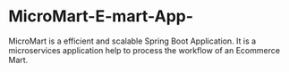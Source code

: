 # MicroMart-E-mart-App-
MicroMart is a efficient and scalable Spring Boot Application. It is a microservices application help to process the workflow of an Ecommerce Mart.
